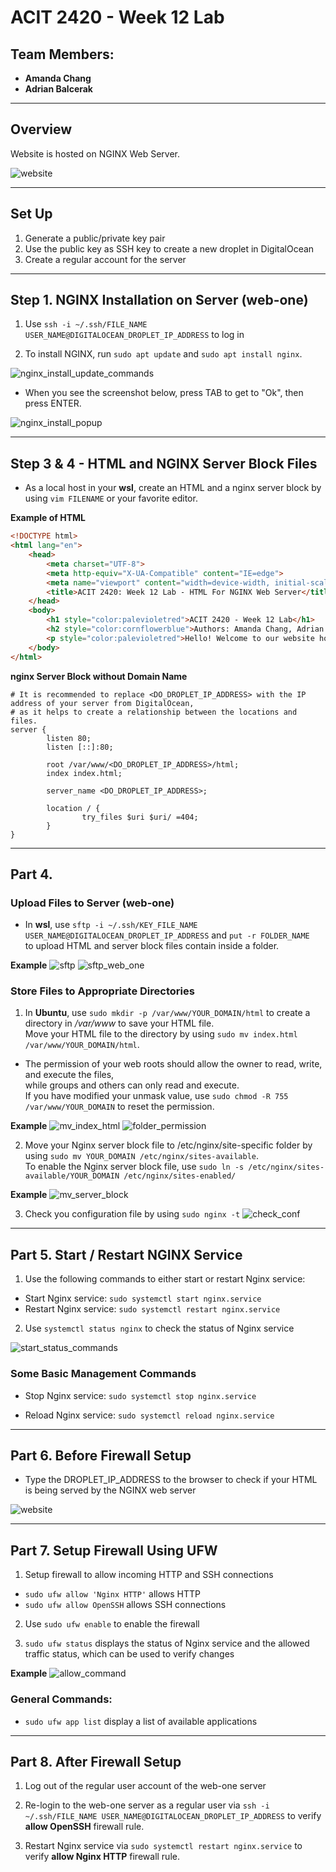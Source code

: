 # ACIT 2420 - Week 12 Lab 

## Team Members: 
* **Amanda Chang**
* **Adrian Balcerak**

---
## Overview 

Website is hosted on NGINX Web Server. 

![website](./images/HTML_for_NGINX.jpg)

---

## Set Up 

1. Generate a public/private key pair 
2. Use the public key as SSH key to create a new droplet in DigitalOcean 
3. Create a regular account for the server 

---

## Step 1. NGINX Installation on Server (web-one)

1. Use `ssh -i ~/.ssh/FILE_NAME USER_NAME@DIGITALOCEAN_DROPLET_IP_ADDRESS` to log in 

2. To install NGINX, run `sudo apt update` and `sudo apt install nginx`. 

![nginx_install_update_commands](./images/nginx_update_install.jpg)

* When you see the screenshot below, press TAB to get to "Ok", then press ENTER. 

![nginx_install_popup](./images/nginx_install_popup.jpg)

---

## Step 3 & 4 - HTML and NGINX Server Block Files 

* As a local host in your **wsl**, create an HTML and a nginx server block by using `vim FILENAME` or your favorite editor. 

**Example of HTML** 
```HTML
<!DOCTYPE html>
<html lang="en">
	<head>
	    <meta charset="UTF-8">
	    <meta http-equiv="X-UA-Compatible" content="IE=edge">
	    <meta name="viewport" content="width=device-width, initial-scale=1.0">
	    <title>ACIT 2420: Week 12 Lab - HTML For NGINX Web Server</title>
	</head>
	<body>
	    <h1 style="color:palevioletred">ACIT 2420 - Week 12 Lab</h1>
	    <h2 style="color:cornflowerblue">Authors: Amanda Chang, Adrian Balcerak</h2>
	    <p style="color:palevioletred">Hello! Welcome to our website hosted on NGINX!</p>
	</body>
</html>
```

**nginx Server Block without Domain Name**
```Shell
# It is recommended to replace <DO_DROPLET_IP_ADDRESS> with the IP address of your server from DigitalOcean, 
# as it helps to create a relationship between the locations and files. 
server {
        listen 80;
        listen [::]:80;

        root /var/www/<DO_DROPLET_IP_ADDRESS>/html;
        index index.html;

        server_name <DO_DROPLET_IP_ADDRESS>;

        location / {
                try_files $uri $uri/ =404;
        }
}
```

---

## Part 4. 

### Upload Files to Server (web-one)

* In **wsl**, use `sftp -i ~/.ssh/KEY_FILE_NAME USER_NAME@DIGITALOCEAN_DROPLET_IP_ADDRESS` and `put -r FOLDER_NAME` <br/>
to upload HTML and server block files contain inside a folder. 

**Example**
![sftp](./images/sftp_wsl.jpg)
![sftp_web_one](./images/sftp_web_one.jpg)

### Store Files to Appropriate Directories 

1. In **Ubuntu**, use `sudo mkdir -p /var/www/YOUR_DOMAIN/html` to create a directory in */var/www* to save your HTML file. <br/>
Move your HTML file to the directory by using `sudo mv index.html /var/www/YOUR_DOMAIN/html`. <br/>

* The permission of your web roots should allow the owner to read, write, and execute the files, <br/>
while groups and others can only read and execute. <br/> 
If you have modified your unmask value, use `sudo chmod -R 755 /var/www/YOUR_DOMAIN` to reset the permission. <br/>

**Example** 
![mv_index_html](./images/mv_index_html.jpg)
![folder_permission](./images/folder_permission.jpg)

2. Move your Nginx server block file to /etc/nginx/site-specific folder by using `sudo mv YOUR_DOMAIN /etc/nginx/sites-available`. <br/>
To enable the Nginx server block file, use `sudo ln -s /etc/nginx/sites-available/YOUR_DOMAIN /etc/nginx/sites-enabled/`

**Example** 
![mv_server_block](./images/mv_server_block.jpg)

3. Check you configuration file by using `sudo nginx -t` 
![check_conf](./images/check_conf.jpg)

---

## Part 5. Start / Restart NGINX Service 

1. Use the following commands to either start or restart Nginx service: 
* Start Nginx service: `sudo systemctl start nginx.service`
* Restart Nginx service: `sudo systemctl restart nginx.service`

2. Use `systemctl status nginx` to check the status of Nginx service 

![start_status_commands](./images/start_status.jpg)

### Some Basic Management Commands 

* Stop Nginx service: `sudo systemctl stop nginx.service`

* Reload Nginx service: `sudo systemctl reload nginx.service`

---

## Part 6. Before Firewall Setup 

* Type the DROPLET_IP_ADDRESS to the browser to check if your HTML is being served by the NGINX web server 

![website](./images/HTML_for_NGINX.jpg)

---

## Part 7. Setup Firewall Using UFW 

1. Setup firewall to allow incoming HTTP and SSH connections
* `sudo ufw allow 'Nginx HTTP'` allows HTTP 
* `sudo ufw allow OpenSSH` allows SSH connections 

2. Use `sudo ufw enable` to enable the firewall 

3. `sudo ufw status` displays the status of Nginx service and the allowed traffic status, which can be used to verify changes 

**Example**
![allow_command](./images/firewall_rules.jpg)

### General Commands: 

* `sudo ufw app list` display a list of available applications 

--- 

## Part 8. After Firewall Setup 

1. Log out of the regular user account of the web-one server 

2. Re-login to the web-one server as a regular user via `ssh -i ~/.ssh/FILE_NAME USER_NAME@DIGITALOCEAN_DROPLET_IP_ADDRESS` to verify **allow OpenSSH** firewall rule. 

3. Restart Nginx service via `sudo systemctl restart nginx.service` to verify **allow Nginx HTTP** firewall rule. 